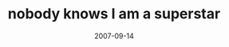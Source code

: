 ---
layout: base.njk
title : 'nobody knows I am a superstar' 
view_title : 'nobody knows I am a superstar' 
year : '2007' 
date : '2007-09-14' 
img_file : '/drawing/nobodyknowsimasuperstar.png' 
html_file : 'nobodyknowsimasuperstar' 
next_html : 'iwillnotshouldonmyselftoday.html' 
year_order : '148' 
permalink : "title/{{html_file}}.html"
---